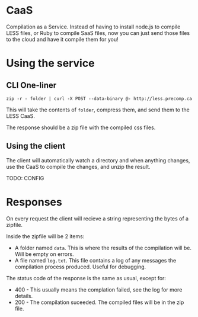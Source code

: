 CaaS
====

Compilation as a Service. Instead of having to install node.js to compile LESS
files, or Ruby to compile SaaS files, now you can just send those files to the
cloud and have it compile them for you!

Using the service
=================

CLI One-liner
-------------
    zip -r - folder | curl -X POST --data-binary @- http://less.precomp.ca

This will take the contents of `folder`, compress them, and send them to the
LESS CaaS.

The response should be a zip file with the compiled css files.

Using the client
----------------

The client will automatically watch a directory and when anything changes,
use the CaaS to compile the changes, and unzip the result.

TODO: CONFIG

Responses
=========
On every request the client will recieve a string representing the bytes of a
zipfile.

Inside the zipfile will be 2 items:
- A folder named `data`. This is where the results of the compilation will be.
  Will be empty on errors.
- A file named `log.txt`. This file contains a log of any messages the
  compilation process produced. Useful for debugging.

The status code of the response is the same as usual, except for:
- 400 - This usually means the complation failed, see the log for more details.
- 200 - The compilation suceeded. The compiled files will be in the zip file.
